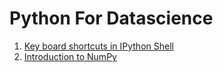 # Python For Datascience

1. [Key board shortcuts in IPython Shell](Keyboardshortcut_for_IPython_Shell.md)
2. [Introduction to NumPy](introduction_to_numpy.md)
